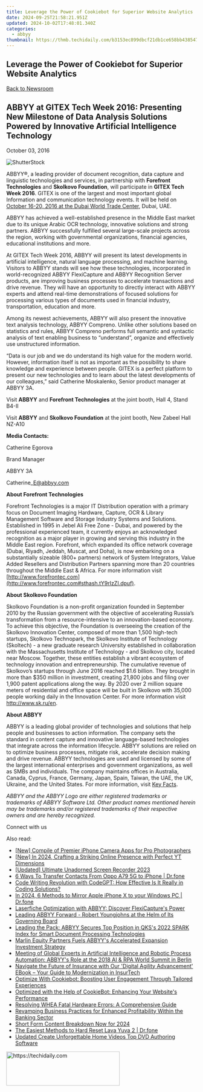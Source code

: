 ```yaml
---
title: Leverage the Power of Cookiebot for Superior Website Analytics
date: 2024-09-25T21:58:21.951Z
updated: 2024-10-02T17:48:01.340Z
categories:
  - abbyy
thumbnail: https://thmb.techidaily.com/b3153ec899dbcf21db1ce658bb4385472e45719d12072245775003aa8fbb377c.jpg
---
```


## Leverage the Power of Cookiebot for Superior Website Analytics

[Back to Newsroom](https://tools.techidaily.com/abbyy/products/)

## ABBYY at GITEX Tech Week 2016: Presenting New Milestone of Data Analysis Solutions Powered by Innovative Artificial Intelligence Technology

October 03, 2016

![ShutterStock](https://content.abbyy.com/-/media/project/abbyy/abbyy/branchtemplates/shutterstock_1272462163_1296-x-729.jpg?h=729&iar=0&w=1296)

ABBYY®, a leading provider of document recognition, data capture and linguistic technologies and services, in partnership with **Forefront Technologies** and **Skolkovo Foundation**, will participate in **GITEX Tech Week 2016**. GITEX is one of the largest and most important global Information and communication technology events. It will be held on [October 16-20, 2016 at the Dubai World Trade Center](http://www.gitex.com/), Dubai, UAE.

ABBYY has achieved a well-established presence in the Middle East market due to its unique Arabic OCR technology, innovative solutions and strong partners. ABBYY successfully fulfilled several large-scale projects across the region, working with governmental organizations, financial agencies, educational institutions and more.

At GITEX Tech Week 2016, ABBYY will present its latest developments in artificial intelligence, natural language processing, and machine learning. Visitors to ABBYY stands will see how these technologies, incorporated in world-recognized ABBYY FlexiCapture and ABBYY Recognition Server products, are improving business processes to accelerate transactions and drive revenue. They will have an opportunity to directly interact with ABBYY experts and attend real-time demonstrations of focused solutions for processing various types of documents used in financial industry, transportation, education and more.

Among its newest achievements, ABBYY will also present the innovative text analysis technology, ABBYY Compreno. Unlike other solutions based on statistics and rules, ABBYY Compreno performs full semantic and syntactic analysis of text enabling business to “understand”, organize and effectively use unstructured information.

“Data is our job and we do understand its high value for the modern world. However, information itself is not as important as the possibility to share knowledge and experience between people. GITEX is a perfect platform to present our new technologies and to learn about the latest developments of our colleagues,” said Catherine Moskalenko, Senior product manager at ABBYY 3A.

Visit **ABBYY** and **Forefront Technologies** at the joint booth, Hall 4, Stand B4-II

Visit **ABBYY** and **Skolkovo Foundation** at the joint booth, New Zabeel Hall NZ-A10

**Media Contacts:**

Catherine Egorova

Brand Manager

ABBYY 3A

Catherine\_E@abbyy.com

**About Forefront Technologies**

Forefront Technologies is a major IT Distribution operation with a primary focus on Document Imaging Hardware, Capture, OCR & Library Management Software and Storage Industry Systems and Solutions. Established in 1995 in Jebel Ali Free Zone - Dubai, and powered by the professional experienced team, it currently enjoys an acknowledged recognition as a major player in growing and serving this industry in the Middle East region. Forefront, which expanded its office network coverage (Dubai, Riyadh, Jeddah, Muscat, and Doha), is now embarking on a substantially sizeable (800+ partners) network of System Integrators, Value Added Resellers and Distribution Partners spanning more than 20 countries throughout the Middle East & Africa. For more information visit [http://www.forefrontec.com](http://www.forefrontec.com#sthash.tY9rIzZI.dpuf).

**About Skolkovo Foundation**

Skolkovo Foundation is a non-profit organization founded in September 2010 by the Russian government with the objective of accelerating Russia’s transformation from a resource-intensive to an innovation-based economy. To achieve this objective, the Foundation is overseeing the creation of the Skolkovo Innovation Center, composed of more than 1,500 high-tech startups, Skolkovo Technopark, the Skolkovo Institute of Technology (Skoltech) - a new graduate research University established in collaboration with the Massachusetts Institute of Technology - and Skolkovo city, located near Moscow. Together, these entities establish a vibrant ecosystem of technology innovation and entrepreneurship. The cumulative revenue of Skolkovo’s startups through June 2016 reached $1.6 billion. They brought in more than $350 million in investment, creating 21,800 jobs and filing over 1,900 patent applications along the way. By 2020 over 2 million square meters of residential and office space will be built in Skolkovo with 35,000 people working daily in the Innovation Center. For more information visit <http://www.sk.ru/en>.

**About ABBYY**

ABBYY is a leading global provider of technologies and solutions that help people and businesses to action information. The company sets the standard in content capture and innovative language-based technologies that integrate across the information lifecycle. ABBYY solutions are relied on to optimize business processes, mitigate risk, accelerate decision making and drive revenue. ABBYY technologies are used and licensed by some of the largest international enterprises and government organizations, as well as SMBs and individuals. The company maintains offices in Australia, Canada, Cyprus, France, Germany, Japan, Spain, Taiwan, the UAE, the UK, Ukraine, and the United States. For more information, visit [Key Facts](https://tools.techidaily.com/abbyy/products/).

_ABBYY and the ABBYY Logo are either registered trademarks or trademarks of ABBYY Software Ltd. Other product names mentioned herein may be trademarks and/or registered trademarks of their respective owners and are hereby recognized._

Connect with us

<ins class="adsbygoogle"
     style="display:block"
     data-ad-format="autorelaxed"
     data-ad-client="ca-pub-7571918770474297"
     data-ad-slot="1223367746"></ins>

<ins class="adsbygoogle"
     style="display:block"
     data-ad-client="ca-pub-7571918770474297"
     data-ad-slot="8358498916"
     data-ad-format="auto"
     data-full-width-responsive="true"></ins>

<span class="atpl-alsoreadstyle">Also read:</span>
<div><ul>
<li><a href="https://fox-http.techidaily.com/new-compile-of-premier-iphone-camera-apps-for-pro-photographers/"><u>[New] Compile of Premier iPhone Camera Apps for Pro Photographers</u></a></li>
<li><a href="https://facebook-video-footage.techidaily.com/new-in-2024-crafting-a-striking-online-presence-with-perfect-yt-dimensions/"><u>[New] In 2024, Crafting a Striking Online Presence with Perfect YT Dimensions</u></a></li>
<li><a href="https://video-capture.techidaily.com/updated-ultimate-unadorned-screen-recorder-2023/"><u>[Updated] Ultimate Unadorned Screen Recorder 2023</u></a></li>
<li><a href="https://blog-min.techidaily.com/6-ways-to-transfer-contacts-from-oppo-a79-5g-to-iphone-drfone-by-drfone-transfer-from-android-transfer-from-android/"><u>6 Ways To Transfer Contacts From Oppo A79 5G to iPhone | Dr.fone</u></a></li>
<li><a href="https://tech-revival.techidaily.com/code-writing-revolution-with-codegpt-how-effective-is-it-really-in-coding-solutions/"><u>Code Writing Revolution with CodeGPT: How Effective Is It Really in Coding Solutions?</u></a></li>
<li><a href="https://screen-mirror.techidaily.com/in-2024-6-methods-to-mirror-apple-iphone-x-to-your-windows-pc-drfone-by-drfone-ios/"><u>In 2024, 6 Methods to Mirror Apple iPhone X to your Windows PC | Dr.fone</u></a></li>
<li><a href="https://discover-advanced.techidaily.com/laserfiche-optimization-with-abbyy-discover-flexicaptures-power/"><u>Laserfiche Optimization with ABBYY: Discover FlexiCapture's Power</u></a></li>
<li><a href="https://discover-advanced.techidaily.com/leading-abbyy-forward-robert-youngjohns-at-the-helm-of-its-governing-board/"><u>Leading ABBYY Forward - Robert Youngjohns at the Helm of Its Governing Board</u></a></li>
<li><a href="https://discover-advanced.techidaily.com/leading-the-pack-abbyy-secures-top-position-in-qkss-2022-spark-index-for-smart-document-processing-technologies/"><u>Leading the Pack: ABBYY Secures Top Position in QKS's 2022 SPARK Index for Smart Document Processing Technologies</u></a></li>
<li><a href="https://discover-advanced.techidaily.com/marlin-equity-partners-fuels-abbyys-accelerated-expansion-investment-strategy/"><u>Marlin Equity Partners Fuels ABBYY's Accelerated Expansion Investment Strategy</u></a></li>
<li><a href="https://discover-advanced.techidaily.com/meeting-of-global-experts-in-artificial-intelligence-and-robotic-process-automation-abbyys-role-at-the-2018-ai-and-rpa-world-summit-in-berlin/"><u>Meeting of Global Experts in Artificial Intelligence and Robotic Process Automation: ABBYY's Role at the 2018 AI & RPA World Summit in Berlin</u></a></li>
<li><a href="https://discover-advanced.techidaily.com/navigate-the-future-of-insurance-with-our-digital-agility-advancement-ebook-your-guide-to-modernization-in-insurtech/"><u>Navigate the Future of Insurance with Our 'Digital Agility Advancement' EBook – Your Guide to Modernization in InsurTech</u></a></li>
<li><a href="https://discover-advanced.techidaily.com/optimize-with-cookiebot-boosting-user-engagement-through-tailored-experiences/"><u>Optimize With Cookiebot: Boosting User Engagement Through Tailored Experiences</u></a></li>
<li><a href="https://discover-advanced.techidaily.com/optimized-with-the-help-of-cookiebot-enhancing-your-websites-performance/"><u>Optimized with the Help of CookieBot: Enhancing Your Website's Performance</u></a></li>
<li><a href="https://tech-renaissance.techidaily.com/resolving-whea-fatal-hardware-errors-a-comprehensive-guide/"><u>Resolving WHEA Fatal Hardware Errors: A Comprehensive Guide</u></a></li>
<li><a href="https://discover-advanced.techidaily.com/revamping-business-practices-for-enhanced-profitability-within-the-banking-sector/"><u>Revamping Business Practices for Enhanced Profitability Within the Banking Sector</u></a></li>
<li><a href="https://facebook-record-videos.techidaily.com/short-form-content-breakdown-now-for-2024/"><u>Short Form Content Breakdown Now for 2024</u></a></li>
<li><a href="https://techidaily.com/the-easiest-methods-to-hard-reset-lava-yuva-2-drfone-by-drfone-reset-android-reset-android/"><u>The Easiest Methods to Hard Reset Lava Yuva 2 | Dr.fone</u></a></li>
<li><a href="https://ai-driven-video-production.techidaily.com/updated-create-unforgettable-home-videos-top-dvd-authoring-software/"><u>Updated Create Unforgettable Home Videos Top DVD Authoring Software</u></a></li>
</ul></div>

<!-- affiliate ads begin -->
<a href="https://laganoo.pxf.io/c/5597632/1657396/16446" target="_top" id="1657396">
  <img src="//a.impactradius-go.com/display-ad/16446-1657396" border="0" alt="https://techidaily.com" width="300" height="90"/>
</a>
<img height="0" width="0" src="https://laganoo.pxf.io/i/5597632/1657396/16446" style="position:absolute;visibility:hidden;" border="0" />
<!-- affiliate ads end -->

